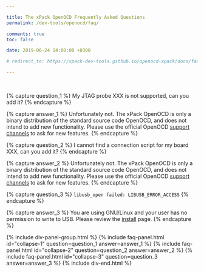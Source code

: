 ```yaml
---

title: The xPack OpenOCD Frequently Asked Questions
permalink: /dev-tools/openocd/faq/

comments: true
toc: false

date: 2019-06-24 14:08:00 +0300

# redirect_to: https://xpack-dev-tools.github.io/openocd-xpack/docs/faq/

---
```


<br/>

{% capture question_1 %}
My JTAG probe XXX is not supported, can you add it?
{% endcapture %}

{% capture answer_1 %}
Unfortunately not. The xPack OpenOCD is only a binary distribution of the standard source code OpenOCD, and does not intend to add new functionality. Please use the official OpenOCD [support channels](https://openocd.org/pages/discussion.html) to ask for new features.
{% endcapture %}

{% capture question_2 %}
I cannot find a connection script for my board XXX, can you add it?
{% endcapture %}

{% capture answer_2 %}
Unfortunately not. The xPack OpenOCD is only a binary distribution of the standard source code OpenOCD, and does not intend to add new functionality. Please use the official OpenOCD [support channels](https://openocd.org/pages/discussion.html) to ask for new features.
{% endcapture %}

{% capture question_3 %}
`libusb_open failed: LIBUSB_ERROR_ACCESS`
{% endcapture %}

{% capture answer_3 %}
You are using GNU/Linux and your user has no permission to write to USB. Please review the [install](../install/) page.
{% endcapture %}

{% include div-panel-group.html %}
{% include faq-panel.html id="collapse-1" question=question_1 answer=answer_1 %}
{% include faq-panel.html id="collapse-2" question=question_2 answer=answer_2 %}
{% include faq-panel.html id="collapse-3" question=question_3 answer=answer_3 %}
{% include div-end.html %}
